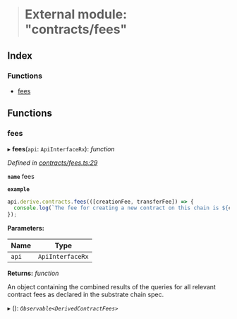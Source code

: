 > # External module: "contracts/fees"

## Index

### Functions

* [fees](_contracts_fees_.md#fees)

## Functions

###  fees

▸ **fees**(`api`: `ApiInterfaceRx`): *function*

*Defined in [contracts/fees.ts:29](https://github.com/polkadot-js/api/blob/54e9a81/packages/api-derive/src/contracts/fees.ts#L29)*

**`name`** fees

**`example`** 
<BR>

```javascript
api.derive.contracts.fees(([creationFee, transferFee]) => {
  console.log(`The fee for creating a new contract on this chain is ${creationFee} units. The fee required to call this contract is ${transferFee} units.`);
});
```

**Parameters:**

Name | Type |
------ | ------ |
`api` | `ApiInterfaceRx` |

**Returns:** *function*

An object containing the combined results of the queries for
all relevant contract fees as declared in the substrate chain spec.

▸ (): *`Observable<DerivedContractFees>`*